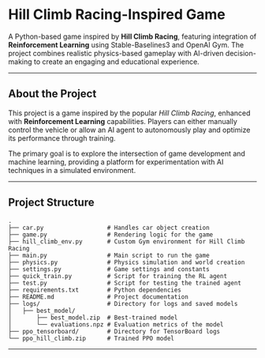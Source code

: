 # Hill Climb Racing-Inspired Game

A Python-based game inspired by **Hill Climb Racing**, featuring integration of **Reinforcement Learning** using Stable-Baselines3 and OpenAI Gym. The project combines realistic physics-based gameplay with AI-driven decision-making to create an engaging and educational experience.

---

## About the Project

This project is a game inspired by the popular *Hill Climb Racing*, enhanced with **Reinforcement Learning** capabilities. Players can either manually control the vehicle or allow an AI agent to autonomously play and optimize its performance through training.

The primary goal is to explore the intersection of game development and machine learning, providing a platform for experimentation with AI techniques in a simulated environment.

---

## Project Structure

```
.
├── car.py                  # Handles car object creation
├── game.py                 # Rendering logic for the game
├── hill_climb_env.py       # Custom Gym environment for Hill Climb Racing
├── main.py                 # Main script to run the game
├── physics.py              # Physics simulation and world creation
├── settings.py             # Game settings and constants
├── quick_train.py          # Script for training the RL agent
├── test.py                 # Script for testing the trained agent
├── requirements.txt        # Python dependencies
├── README.md               # Project documentation
├── logs/                   # Directory for logs and saved models
│   ├── best_model/
│       ├── best_model.zip  # Best-trained model
│       └── evaluations.npz # Evaluation metrics of the model
├── ppo_tensorboard/        # Directory for TensorBoard logs
└── ppo_hill_climb.zip      # Trained PPO model

```

---